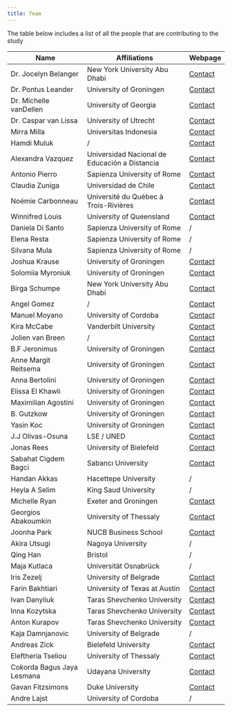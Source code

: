 ```yaml
---
title: Team
---
```


The table below includes a list of all the people that are contributing to the study

| Name      | Affiliations| Webpage       |
| --------- | ----------- | ------------- |
| Dr. Jocelyn Belanger| New York University Abu Dhabi| [Contact](https://nyuad.nyu.edu/en/academics/divisions/science/faculty/jocelyn-belanger.html)|
| Dr. Pontus Leander| University of Groningen| [Contact](http://pontusleander.com/)|
| Dr. Michelle vanDellen | University of Georgia| [Contact](https://psychology.uga.edu/directory/people/michelle-vandellen)|
| Dr. Caspar van Lissa | University of Utrecht | [Contact](https://www.uu.nl/medewerkers/CJvanLissa) |
|Mirra Milla |   Universitas Indonesia   |  [Contact](https://labpsipol.psikologi.ui.ac.id/)  |
|Hamdi Muluk |   /    |  [Contact](https://labpsipol.psikologi.ui.ac.id/)  |
|Alexandra Vazquez   |   Universidad Nacional de Educación a Distancia |    [Contact](https://alexandra-vazquez.webnode.es/)  |
|Antonio Pierro  |   Sapienza University of Rome  | [Contact](http://dip38.psi.uniroma1.it/dipartimento/persone/pierro-antonio)  |
|Claudia Zuniga  |   Universidad de Chile | [Contact](http://www.facso.uchile.cl/psicologia/departamento-de-psicologia/57924/claudia-zuniga)  |
|Noémie Carbonneau   |   Université du Québec à Trois-Rivières |    [Contact](http://www.uqtr.ca/PagePerso/Noemie.Carbonneau)  |
|Winnifred Louis |   University of Queensland    |  [Contact](http://www.socialchangelab.net/)  |
|Daniela Di Santo    |   Sapienza University of Rome    |   /  |
|Elena Resta |   Sapienza University of Rome |  /  |
|Silvana Mula    |   Sapienza University of Rome    |   /  |
|Joshua Krause   |   University of Groningen   |    [Contact](https://github.com/JoKra1)  |
|Solomiia Myroniuk   |   University of Groningen   |    [Contact](linkedin.com/in/solomiia-myroniuk-17751184)  |
|Birga Schumpe   |   New York University Abu Dhabi |    [Contact](https://nyuad.nyu.edu/en/research/postdoctoral-research/researchers/research-bios/birga-schumpe.html)  |
|Angel Gomez |   /    |  [Contact](https://angelgomezjimenez.webnode.es/)  |
|Manuel Moyano   |   University of Cordoba |    [Contact](https://www.researchgate.net/profile/Manuel_Moyano)  |
|Kira McCabe |   Vanderbilt University   |  [Contact](https://kiramccabe.com/)  |
|Jolien van Breen |  /   |    [Contact](https://psychology.exeter.ac.uk/staff/profile/index.php?web_id=Jolien_van-Breen)  |
|B.F Jeronimus   | University of Groningen    | [Contact](https://www.rug.nl/staff/b.f.jeronimus/)  |
|Anne Margit Reitsema    |   University of Groningen    |   [Contact](https://www.rug.nl/staff/a.m.reitsema/)  |
|Anna Bertolini  |   University of Groningen  | [Contact](https://scholar.google.com/citations?user=Q8GxXMsAAAAJ)  |
|Elissa El Khawli    |   University of Groningen    |   [Contact](https://www.rug.nl/staff/e.a.el.khawli/research)  |
|Maximilian Agostini |   University of Groningen |  [Contact](https://www.rug.nl/staff/m.agostini/)  |
|B. Gutzkow  |   University of Groningen  | [Contact](https://www.rug.nl/staff/b.gutzkow)  |
|Yasin Koc   |   University of Groningen   |    [Contact](https://www.rug.nl/staff/y.koc/)  |
|J.J Olivas-Osuna   |    LSE / UNED    | [Contact](https://www.researchgate.net/profile/Jose_Javier_Olivas_Osuna)  |
|Jonas Rees  |   University of Bielefeld  | [Contact](https://ekvv.uni-bielefeld.de/pers_publ/publ/PersonDetail.jsp?personId=26385901&lang=de)  |
|Sabahat Cigdem Bagci    |   Sabancı University |   [Contact](http://myweb.sabanciuniv.edu/cigdembagci/)  |
|Handan Akkas    |   Hacettepe University   |   /  |
|Heyla A Selim   |   King Saud University  |    /  |
|Michelle Ryan   |   Exeter and Groningen  |    [Contact](http://psychology.exeter.ac.uk/cic/)  |
|Georgios Abakoumkin |   University of Thessaly  |  [Contact](https://www.researchgate.net/profile/Georgios_Abakoumkin)  |
|Joonha Park |   NUCB Business School    |  [Contact](https://www.researchgate.net/profile/Joonha_Park)  |
|Akira Utsugi    |   Nagoya University  |   /  |
|Qing Han    |   Bristol    |   /  |
|Maja Kutlaca    |   Universität Osnabrück  |   /  |
|Iris Zezelj |   University of Belgrade  |  [Contact](http://orcid.org/0000-0002-9527-1406)  |
|Farin Bakhtiari |   University of Texas at Austin   |  [Contact](https://cns.utexas.edu/directory/item/3006-bakhtiari-farin?Itemid=349)  |
|Ivan Danyliuk   |   Taras Shevchenko University   |    [Contact](http://www.psy.univ.kiev.ua/en/database/userprofile/Danyliuk-Ivan-Vasylovych)  |
|Inna Kozytska   |   Taras Shevchenko University   |    [Contact](http://www.psy.univ.kiev.ua/en/database/userprofile/Kozytska-Inna-Valeriivna)  |
|Anton Kurapov   |   Taras Shevchenko University   |    [Contact](http://www.psy.univ.kiev.ua/ua/database/userprofile/%D0%9A%D1%83%D1%80%D0%B0%D0%BF%D0%BE%D0%B2%20%D0%90%D0%BD%D1%82%D0%BE%D0%BD%20%D0%9E%D0%BB%D0%B5%D0%BA%D1%81%D0%B0%D0%BD%D0%B4%D1%80%D0%BE%D0%B2%D0%B8%D1%87)  |
|Kaja Damnjanovic    |   University of Belgrade |   /  |
|Andreas Zick    |   Bielefeld University   |   [Contact](www.uni-bielefeld.de)  |
|Eleftheria Tseliou  |   University of Thessaly   | [Contact](https://www.researchgate.net/profile/Eleftheria_Tseliou)  |
|Cokorda Bagus Jaya Lesmana  |   Udayana University   | [Contact](https://www.researchgate.net/profile/Cokorda_Lesmana)  |
|Gavan Fitzsimons    |   Duke University    |   [Contact](https://faculty.fuqua.duke.edu/~gavan/bio/GJF_Duke_site/Home.html)  |
|Andre Lajst |   University of Cordoba   |  /  |